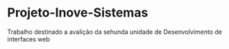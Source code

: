 # Projeto-Inove-Sistemas
Trabalho destinado a avalição da sehunda unidade de Desenvolvimento de interfaces web
